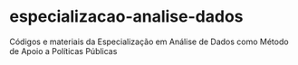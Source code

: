 # especializacao-analise-dados
Códigos e materiais da Especialização em Análise de Dados como Método de Apoio a Políticas Públicas
